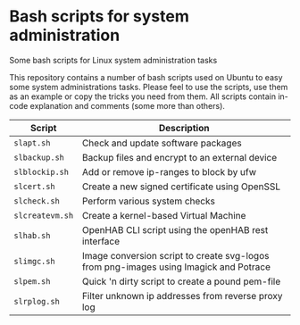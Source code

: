 # Bash scripts for system administration
Some bash scripts for Linux system administration tasks

This repository contains a number of bash scripts used on Ubuntu to easy some system administrations tasks. Please feel to use the scripts, use them as an example or copy the tricks you need from them. All scripts contain in-code explanation and comments (some more than others).

| Script         | Description |
| -------------- | ----------- |
| `slapt.sh`     | Check and update software packages |
|	`slbackup.sh`  | Backup files and encrypt to an external device |
|	`slblockip.sh` | Add or remove ip-ranges to block by ufw |
|	`slcert.sh`    | Create a new signed certificate using OpenSSL |
|	`slcheck.sh`   | Perform various system checks | 
|	`slcreatevm.sh`| Create a kernel-based Virtual Machine |
|	`slhab.sh`     | OpenHAB CLI script using the openHAB rest interface |
|	`slimgc.sh`    | Image conversion script to create svg-logos from png-images using Imagick and Potrace |
|	`slpem.sh`     | Quick 'n dirty script to create a pound pem-file |
|	`slrplog.sh`   | Filter unknown ip addresses from reverse proxy log |
